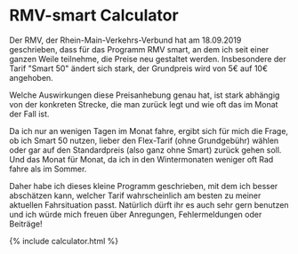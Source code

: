 # RMV-smart Calculator

Der RMV, der Rhein-Main-Verkehrs-Verbund hat am 18.09.2019 geschrieben, dass für das Programm RMV smart, an dem ich
seit einer ganzen Weile teilnehme, die Preise neu gestaltet werden. Insbesondere der Tarif "Smart 50" ändert sich stark,
der Grundpreis wird von 5€ auf 10€ angehoben.

Welche Auswirkungen diese Preisanhebung genau hat, ist stark abhängig von der konkreten Strecke, die man zurück legt
und wie oft das im Monat der Fall ist.

Da ich nur an wenigen Tagen im Monat fahre, ergibt sich für mich die Frage, ob ich Smart 50 nutzen, lieber den
Flex-Tarif (ohne Grundgebühr) wählen oder gar auf den Standardpreis (also ganz ohne Smart) zurück gehen soll. Und das
Monat für Monat, da ich in den Wintermonaten weniger oft Rad fahre als im Sommer.

Daher habe ich dieses kleine Programm geschrieben, mit dem ich besser abschätzen kann, welcher Tarif wahrscheinlich
am besten zu meiner aktuellen Fahrsituation passt. Natürlich dürft ihr es auch sehr gern benutzen und ich würde mich
freuen über Anregungen, Fehlermeldungen oder Beiträge!

{% include calculator.html %}
